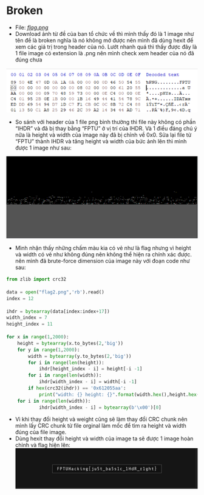 # Broken
* File: *[flag.png](https://github.com/5c4ll10n/FPTU-Hacking-CTF-2022/blob/main/Data/Readme)*
* Download ảnh từ đề của ban tổ chức về thì mình thấy đó là 1 image như tên đề là broken nghĩa là nó không mở được nên mình đã dùng hexit để xem các giá trị trong header của nó. Lướt nhanh quá thì thấy được đây là 1 file image có extension là .png nên mình check xem header của nó đã đúng chưa

![](/Data/Broken1.png)

* So sánh với header của 1 file png bình thường thì file này không có phần “IHDR” và đã bị thay bằng “FPTU” ở vị trí của IHDR. Và 1 điều đáng chú ý nữa là height và width của image này đã bị chỉnh về 0x0. Sửa lại file từ “FPTU” thành IHDR và tăng height và width của bức ảnh lên thì mình được 1 image như sau:

![](/Data/Broken2.png)

* Mình nhận thấy những chấm màu kia có vẻ như là flag nhưng vì height và width có vẻ như không đúng nên không thể hiện ra chính xác được. nên mình đã brute-force dimension của image này với đoạn code như sau:
``` python
from zlib import crc32

data = open("flag2.png",'rb').read()
index = 12

ihdr = bytearray(data[index:index+17])
width_index = 7
height_index = 11

for x in range(1,2000):
	height = bytearray(x.to_bytes(2,'big'))
	for y in range(1,2000):
		width = bytearray(y.to_bytes(2,'big'))
		for i in range(len(height)):
			ihdr[height_index - i] = height[-i -1]
		for i in range(len(width)):
			ihdr[width_index - i] = width[-i -1]
		if hex(crc32(ihdr)) == '0x612055aa':
			print("width: {} height: {}".format(width.hex(),height.hex()))
	for i in range(len(width)):
			ihdr[width_index - i] = bytearray(b'\x00')[0]
```
* Vì khi thay đổi height và weight cũng sẽ làm thay đổi CRC chunk nên mình lấy CRC chunk từ file orginal làm mốc để tìm ra height và width đúng của file image.
* Dùng hexit thay đổi height và width của image ta sẽ được 1 image hoàn chỉnh và flag hiện lên:
![](/Data/Broken3.png)
